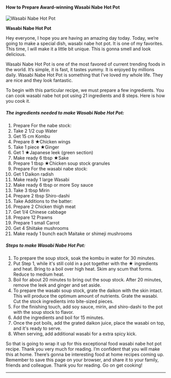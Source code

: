             

#### How to Prepare Award-winning Wasabi Nabe Hot Pot

![Wasabi Nabe Hot Pot](https://img-global.cpcdn.com/recipes/6022816569753600/751x532cq70/wasabi-nabe-hot-pot-recipe-main-photo.jpg)

**Wasabi Nabe Hot Pot**

Hey everyone, I hope you are having an amazing day today. Today, we’re going to make a special dish, wasabi nabe hot pot. It is one of my favorites. This time, I will make it a little bit unique. This is gonna smell and look delicious.

Wasabi Nabe Hot Pot is one of the most favored of current trending foods in the world. It’s simple, it is fast, it tastes yummy. It is enjoyed by millions daily. Wasabi Nabe Hot Pot is something that I’ve loved my whole life. They are nice and they look fantastic.

To begin with this particular recipe, we must prepare a few ingredients. You can cook wasabi nabe hot pot using 21 ingredients and 8 steps. Here is how you cook it.

##### The ingredients needed to make Wasabi Nabe Hot Pot:

1.  Prepare For the nabe stock:
2.  Take 2 1/2 cup Water
3.  Get 15 cm Kombu
4.  Prepare 8 ★Chicken wings
5.  Take 1 piece ★Ginger
6.  Get 1 ★Japanese leek (green section)
7.  Make ready 6 tbsp ★Sake
8.  Prepare 1 tbsp ★Chicken soup stock granules
9.  Prepare For the wasabi nabe stock:
10.  Get 1 Daikon radish
11.  Make ready 1 large Wasabi
12.  Make ready 6 tbsp or more Soy sauce
13.  Take 3 tbsp Mirin
14.  Prepare 2 tbsp Shiro-dashi
15.  Take Additions to the batter:
16.  Prepare 2 Chicken thigh meat
17.  Get 1/4 Chinese cabbage
18.  Prepare 12 Prawns
19.  Prepare 1 small Carrot
20.  Get 4 Shiitake mushrooms
21.  Make ready 1 bunch each Maitake or shimeji mushrooms

##### Steps to make Wasabi Nabe Hot Pot:

1.  To prepare the soup stock, soak the kombu in water for 30 minutes.
2.  Put Step 1, while it's still cold in a pot together with the ★ ingredients and heat. Bring to a boil over high heat. Skim any scum that forms. Reduce to medium heat.
3.  Boil for about 20 minutes to bring out the soup stock. After 20 minutes, remove the leek and ginger and set aside.
4.  To prepare the wasabi soup stock, grate the daikon with the skin intact. This will produce the optimum amount of nutrients. Grate the wasabi. Cut the stock ingredients into bite-sized pieces.
5.  For the finishing touch, add soy sauce, mirin, and shiro-dashi to the pot with the soup stock to flavor.
6.  Add the ingredients and boil for 15 minutes.
7.  Once the pot boils, add the grated daikon juice, place the wasabi on top, and it's ready to serve.
8.  When serving, add additional wasabi for a extra spicy kick.

So that is going to wrap it up for this exceptional food wasabi nabe hot pot recipe. Thank you very much for reading. I’m confident that you will make this at home. There’s gonna be interesting food at home recipes coming up. Remember to save this page on your browser, and share it to your family, friends and colleague. Thank you for reading. Go on get cooking!

* * *